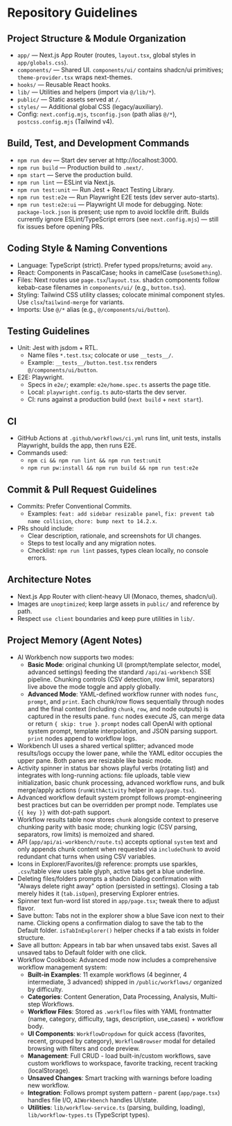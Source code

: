 # Repository Guidelines

## Project Structure & Module Organization
- `app/` — Next.js App Router (routes, `layout.tsx`, global styles in `app/globals.css`).
- `components/` — Shared UI. `components/ui/` contains shadcn/ui primitives; `theme-provider.tsx` wraps next-themes.
- `hooks/` — Reusable React hooks.
- `lib/` — Utilities and helpers (import via `@/lib/*`).
- `public/` — Static assets served at `/`.
- `styles/` — Additional global CSS (legacy/auxiliary).
- Config: `next.config.mjs`, `tsconfig.json` (path alias `@/*`), `postcss.config.mjs` (Tailwind v4).

## Build, Test, and Development Commands
- `npm run dev` — Start dev server at http://localhost:3000.
- `npm run build` — Production build to `.next/`.
- `npm start` — Serve the production build.
- `npm run lint` — ESLint via Next.js.
- `npm run test:unit` — Run Jest + React Testing Library.
- `npm run test:e2e` — Run Playwright E2E tests (dev server auto-starts).
- `npm run test:e2e:ui` — Playwright UI mode for debugging.
Note: `package-lock.json` is present; use npm to avoid lockfile drift. Builds currently ignore ESLint/TypeScript errors (see `next.config.mjs`) — still fix issues before opening PRs.

## Coding Style & Naming Conventions
- Language: TypeScript (strict). Prefer typed props/returns; avoid `any`.
- React: Components in PascalCase; hooks in camelCase (`useSomething`).
- Files: Next routes use `page.tsx`/`layout.tsx`. shadcn components follow kebab-case filenames in `components/ui/` (e.g., `button.tsx`).
- Styling: Tailwind CSS utility classes; colocate minimal component styles. Use `clsx`/`tailwind-merge` for variants.
- Imports: Use `@/*` alias (e.g., `@/components/ui/button`).

## Testing Guidelines
- Unit: Jest with jsdom + RTL.
  - Name files `*.test.tsx`; colocate or use `__tests__/`.
  - Example: `__tests__/button.test.tsx` renders `@/components/ui/button`.
- E2E: Playwright.
  - Specs in `e2e/`; example: `e2e/home.spec.ts` asserts the page title.
  - Local: `playwright.config.ts` auto-starts the dev server.
  - CI: runs against a production build (`next build` + `next start`).

## CI
- GitHub Actions at `.github/workflows/ci.yml` runs lint, unit tests, installs Playwright, builds the app, then runs E2E.
- Commands used:
  - `npm ci && npm run lint && npm run test:unit`
  - `npm run pw:install && npm run build && npm run test:e2e`

## Commit & Pull Request Guidelines
- Commits: Prefer Conventional Commits.
  - Examples: `feat: add sidebar resizable panel`, `fix: prevent tab name collision`, `chore: bump next to 14.2.x`.
- PRs should include:
  - Clear description, rationale, and screenshots for UI changes.
  - Steps to test locally and any migration notes.
  - Checklist: `npm run lint` passes, types clean locally, no console errors.

## Architecture Notes
- Next.js App Router with client-heavy UI (Monaco, themes, shadcn/ui).
- Images are `unoptimized`; keep large assets in `public/` and reference by path.
- Respect `use client` boundaries and keep pure utilities in `lib/`.

## Project Memory (Agent Notes)
- AI Workbench now supports two modes:
  - **Basic Mode**: original chunking UI (prompt/template selector, model, advanced settings) feeding the standard `/api/ai-workbench` SSE pipeline. Chunking controls (CSV detection, row limit, separators) live above the mode toggle and apply globally.
  - **Advanced Mode**: YAML-defined workflow runner with nodes `func`, `prompt`, and `print`. Each chunk/row flows sequentially through nodes and the final context (including `chunk`, `row`, and node outputs) is captured in the results pane. `func` nodes execute JS, can merge data or return `{ skip: true }`. `prompt` nodes call OpenAI with optional system prompt, template interpolation, and JSON parsing support. `print` nodes append to workflow logs.
- Workbench UI uses a shared vertical splitter; advanced mode results/logs occupy the lower pane, while the YAML editor occupies the upper pane. Both panes are resizable like basic mode.
- Activity spinner in status bar shows playful verbs (rotating list) and integrates with long-running actions: file uploads, table view initialization, basic chunk processing, advanced workflow runs, and bulk merge/apply actions (`runWithActivity` helper in `app/page.tsx`).
- Advanced workflow default system prompt follows prompt-engineering best practices but can be overridden per prompt node. Templates use `{{ key }}` with dot-path support.
- Workflow results table now stores `chunk` alongside context to preserve chunking parity with basic mode; chunking logic (CSV parsing, separators, row limits) is memoized and shared.
- API (`app/api/ai-workbench/route.ts`) accepts optional `system` text and only appends chunk content when requested via `includeChunk` to avoid redundant chat turns when using CSV variables.
- Icons in Explorer/Favorites/@ reference: prompts use sparkles, `.csv`/table view uses table glyph, active tabs get a blue underline.
- Deleting files/folders prompts a shadcn Dialog confirmation with "Always delete right away" option (persisted in settings). Closing a tab merely hides it (`tab.isOpen`), preserving Explorer entries.
- Spinner text fun-word list stored in `app/page.tsx`; tweak there to adjust flavor.
- Save button: Tabs not in the explorer show a blue Save icon next to their name. Clicking opens a confirmation dialog to save the tab to the Default folder. `isTabInExplorer()` helper checks if a tab exists in folder structure.
- Save all button: Appears in tab bar when unsaved tabs exist. Saves all unsaved tabs to Default folder with one click.
- Workflow Cookbook: Advanced mode now includes a comprehensive workflow management system:
  - **Built-in Examples**: 11 example workflows (4 beginner, 4 intermediate, 3 advanced) shipped in `/public/workflows/` organized by difficulty.
  - **Categories**: Content Generation, Data Processing, Analysis, Multi-step Workflows.
  - **Workflow Files**: Stored as `.workflow` files with YAML frontmatter (name, category, difficulty, tags, description, use_cases) + workflow body.
  - **UI Components**: `WorkflowDropdown` for quick access (favorites, recent, grouped by category), `WorkflowBrowser` modal for detailed browsing with filters and code preview.
  - **Management**: Full CRUD - load built-in/custom workflows, save custom workflows to workspace, favorite tracking, recent tracking (localStorage).
  - **Unsaved Changes**: Smart tracking with warnings before loading new workflow.
  - **Integration**: Follows prompt system pattern - parent (`app/page.tsx`) handles file I/O, `AIWorkbench` handles UI/state.
  - **Utilities**: `lib/workflow-service.ts` (parsing, building, loading), `lib/workflow-types.ts` (TypeScript types).
